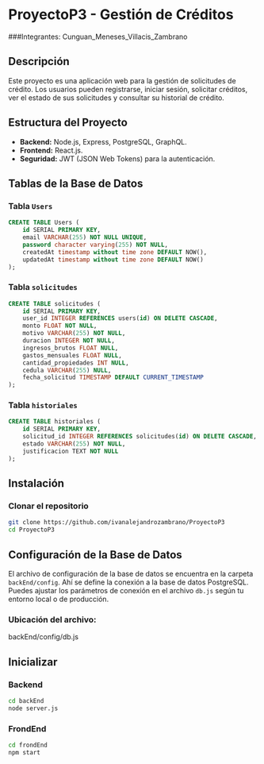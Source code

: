 # ProyectoP3 - Gestión de Créditos

###Integrantes: Cunguan_Meneses_Villacis_Zambrano
## Descripción

Este proyecto es una aplicación web para la gestión de solicitudes de crédito. Los usuarios pueden registrarse, iniciar sesión, solicitar créditos, ver el estado de sus solicitudes y consultar su historial de crédito.

## Estructura del Proyecto

- **Backend:** Node.js, Express, PostgreSQL, GraphQL.
- **Frontend:** React.js.
- **Seguridad:** JWT (JSON Web Tokens) para la autenticación.

## Tablas de la Base de Datos

### Tabla `Users`
```sql
CREATE TABLE Users (
    id SERIAL PRIMARY KEY,
    email VARCHAR(255) NOT NULL UNIQUE,
    password character varying(255) NOT NULL,
    createdAt timestamp without time zone DEFAULT NOW(),
    updatedAt timestamp without time zone DEFAULT NOW()
);
```
### Tabla `solicitudes `
```sql
CREATE TABLE solicitudes (
    id SERIAL PRIMARY KEY,
    user_id INTEGER REFERENCES users(id) ON DELETE CASCADE,
    monto FLOAT NOT NULL,
    motivo VARCHAR(255) NOT NULL,
    duracion INTEGER NOT NULL,
    ingresos_brutos FLOAT NULL,
    gastos_mensuales FLOAT NULL,
    cantidad_propiedades INT NULL,
    cedula VARCHAR(255) NULL,
    fecha_solicitud TIMESTAMP DEFAULT CURRENT_TIMESTAMP
);
```
### Tabla `historiales `
```sql
CREATE TABLE historiales (
    id SERIAL PRIMARY KEY,
    solicitud_id INTEGER REFERENCES solicitudes(id) ON DELETE CASCADE,
    estado VARCHAR(255) NOT NULL,
    justificacion TEXT NOT NULL
);
```

## Instalación

### Clonar el repositorio
```bash
git clone https://github.com/ivanalejandrozambrano/ProyectoP3
cd ProyectoP3
```

## Configuración de la Base de Datos

El archivo de configuración de la base de datos se encuentra en la carpeta `backEnd/config`. Ahí se define la conexión a la base de datos PostgreSQL. Puedes ajustar los parámetros de conexión en el archivo `db.js` según tu entorno local o de producción.

### Ubicación del archivo:
backEnd/config/db.js

## Inicializar

### Backend
```bash
cd backEnd
node server.js
```

### FrondEnd
```bash
cd frondEnd
npm start
```



